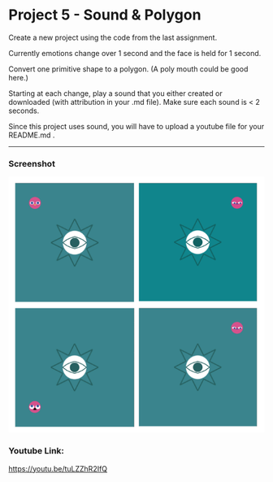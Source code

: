 # Project 5 - Sound & Polygon
Create a new project using the code from the last assignment.

Currently emotions change over 1 second and the face is held for 1 second.

Convert one primitive shape to a polygon. (A poly mouth could be good here.)

Starting at each change, play a sound that you either created or downloaded (with attribution in your .md file). Make sure each sound is < 2 seconds.

Since this project uses sound, you will have to upload a youtube file for your README.md .
___________
### Screenshot
![load img1](imgs/newimg.jpg)

### Youtube Link:
https://youtu.be/tuLZZhR2IfQ
